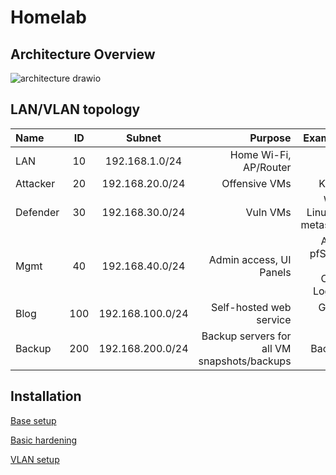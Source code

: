 # Homelab 

## Architecture Overview
![architecture drawio](https://github.com/user-attachments/assets/e3d6e211-60dd-4693-a8bf-74a6478297c6)

## LAN/VLAN topology
| Name     | ID  | Subnet       | Purpose    | Example VMs |
|:---------|:---:|:------------:|-----------:|------------:|
| LAN      | 10  | 192.168.1.0/24  | Home Wi-Fi, AP/Router | N/A |
| Attacker | 20  | 192.168.20.0/24  | Offensive VMs | Kali, parrot |
| Defender | 30  | 192.168.30.0/24  | Vuln VMs | Windows, Linux, DVWA, metasploitable |
| Mgmt     | 40  | 192.168.40.0/24  | Admin access, UI Panels | Admin PC, pfSense Gui, Omada Controller, Logging VM |
| Blog     | 100 | 192.168.100.0/24  | Self-hosted web service | Ghost Blog VM |
| Backup    | 200 | 192.168.200.0/24  |	Backup servers for all VM snapshots/backups | Backup VMs |


## Installation
[Base setup](https://github.com/hiCozyty/homelab/blob/main/readme/base_homelab_setup.md)


[Basic hardening](https://github.com/hiCozyty/homelab/blob/main/readme/basic_hardening.md)

[VLAN setup](https://github.com/hiCozyty/homelab/blob/main/readme/vlan_setup.md)
